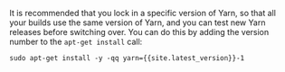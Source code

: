 It is recommended that you lock in a specific version of Yarn, so that all your builds use the same version of Yarn, and you can test new Yarn releases before switching over. You can do this by adding the version number to the `apt-get install` call:

    sudo apt-get install -y -qq yarn={{site.latest_version}}-1